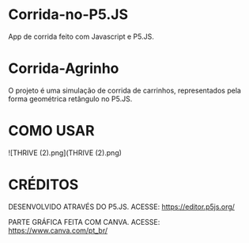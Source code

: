 # Corrida-no-P5.JS
App de corrida feito com Javascript e P5.JS.

# Corrida-Agrinho

O projeto é uma simulação de corrida de carrinhos, representados pela forma geométrica retângulo no P5.JS.

# COMO USAR
![THRIVE (2).png](THRIVE (2).png)

# CRÉDITOS

DESENVOLVIDO ATRAVÉS DO P5.JS. ACESSE: https://editor.p5js.org/

PARTE GRÁFICA FEITA COM CANVA. ACESSE: https://www.canva.com/pt_br/
